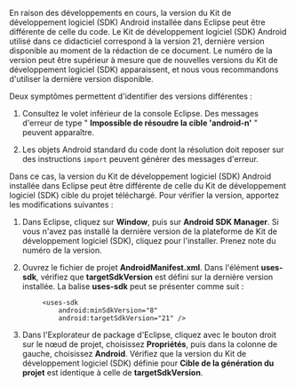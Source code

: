 ﻿En raison des développements en cours, la version du Kit de développement logiciel (SDK) Android installée dans Eclipse peut être différente de celle du code. Le Kit de développement logiciel (SDK) Android utilisé dans ce didacticiel correspond à la version 21, dernière version disponible au moment de la rédaction de ce document. Le numéro de la version peut être supérieur à mesure que de nouvelles versions du Kit de développement logiciel (SDK) apparaissent, et nous vous recommandons d'utiliser la dernière version disponible.

Deux symptômes permettent d'identifier des versions différentes :

1. Consultez le volet inférieur de la console Eclipse. Des messages d'erreur de type " **Impossible de résoudre la cible 'android-n'** " peuvent apparaître.

2. Les objets Android standard du code dont la résolution doit reposer sur des instructions `import` peuvent générer des messages d'erreur.

Dans ce cas, la version du Kit de développement logiciel (SDK) Android installée dans Eclipse peut être différente de celle du Kit de développement logiciel (SDK) cible du projet téléchargé.  Pour vérifier la version, apportez les modifications suivantes :


1. Dans Eclipse, cliquez sur **Window**, puis sur **Android SDK Manager**. Si vous n'avez pas installé la dernière version de la plateforme de Kit de développement logiciel (SDK), cliquez pour l'installer. Prenez note du numéro de la version.

2. Ouvrez le fichier de projet **AndroidManifest.xml**. Dans l'élément **uses-sdk**, vérifiez que **targetSdkVersion** est défini sur la dernière version installée. La balise **uses-sdk** peut se présenter comme suit :
 
	 	    <uses-sdk
	 	        android:minSdkVersion="8"
	 	        android:targetSdkVersion="21" />
	
3. Dans l'Explorateur de package d'Eclipse, cliquez avec le bouton droit sur le nœud de projet, choisissez **Propriétés**, puis dans la colonne de gauche, choisissez **Android**. Vérifiez que la version du Kit de développement logiciel (SDK) définie pour **Cible de la génération du projet** est identique à celle de **targetSdkVersion**.
<!--HONumber=45--> 
